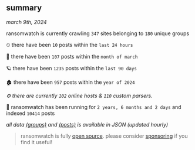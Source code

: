 
## summary
_march 9th, 2024_

ransomwatch is currently crawling `347` sites belonging to `180` unique groups

⏲ there have been `10` posts within the `last 24 hours`

🦈 there have been `107` posts within the `month of march`

🪐 there have been `1235` posts within the `last 90 days`

🏚 there have been `957` posts within the `year of 2024`

_⚙️ there are currently `102` online hosts & `110` custom parsers._

🦕 ransomwatch has been running for `2 years, 6 months and 2 days` and indexed `10414` posts

_all data  [(groups)](http://ransomwhat.telemetry.ltd/groups) and [(posts)](http://ransomwhat.telemetry.ltd/posts) is available in JSON (updated hourly)_

> ransomwatch is fully [open source](https://github.com/joshhighet/ransomwatch#ransomwatch--). please consider [sponsoring](https://github.com/sponsors/joshhighet) if you find it useful!
